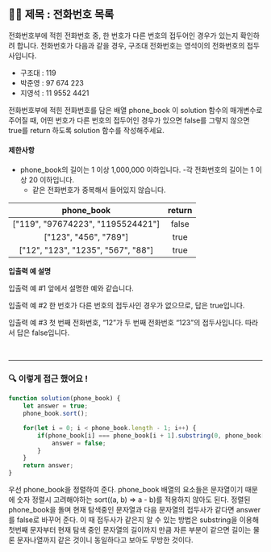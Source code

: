 ## ✍🏻 제목 : 전화번호 목록
전화번호부에 적힌 전화번호 중, 한 번호가 다른 번호의 접두어인 경우가 있는지 확인하려 합니다.
전화번호가 다음과 같을 경우, 구조대 전화번호는 영석이의 전화번호의 접두사입니다.

- 구조대 : 119
- 박준영 : 97 674 223
- 지영석 : 11 9552 4421

전화번호부에 적힌 전화번호를 담은 배열 phone_book 이 solution 함수의 매개변수로 주어질 때, 어떤 번호가 다른 번호의 접두어인 경우가 있으면 false를 그렇지 않으면 true를 return 하도록 solution 함수를 작성해주세요.

#### 제한사항
- phone_book의 길이는 1 이상 1,000,000 이하입니다.
    -각 전화번호의 길이는 1 이상 20 이하입니다.
    - 같은 전화번호가 중복해서 들어있지 않습니다.

|phone_book|return|
|:------:|:----:|
|["119", "97674223", "1195524421"]|false|
|["123", "456", "789"]|true|
|["12", "123", "1235", "567", "88"]|true|

**입출력 예 설명**

입출력 예 #1
앞에서 설명한 예와 같습니다.

입출력 예 #2
한 번호가 다른 번호의 접두사인 경우가 없으므로, 답은 true입니다.

입출력 예 #3
첫 번째 전화번호, “12”가 두 번째 전화번호 “123”의 접두사입니다. 따라서 답은 false입니다.



</br>

---

### 🔍 이렇게 접근 했어요 !

```javascript
function solution(phone_book) {
    let answer = true;
    phone_book.sort();

    for(let i = 0; i < phone_book.length - 1; i++) {
        if(phone_book[i] === phone_book[i + 1].substring(0, phone_book[i].length)) {
            answer = false;
        }
    }
    return answer;
}
```
우선 phone_book을 정렬하여 준다. phone_book 배열의 요소들은 문자열이기 때문에 숫자 정렬시 고려해야하는 sort((a, b) => a - b)를 적용하지 않아도 된다. 정렬된 phone_book을 돌며 현재 탐색중인 문자열과 다음 문자열의 접두사가 같다면 answer를 false로 바꾸어 준다. 이 때 접두사가 같은지 알 수 있는 방법은 substring을 이용해 첫번째 문자부터 현재 탐색 중인 문자열의 길이까지 만큼 자른 부분이 같으면 길이는 물론 문자나열까지 같은 것이니 동일하다고 보아도 무방한 것이다.
